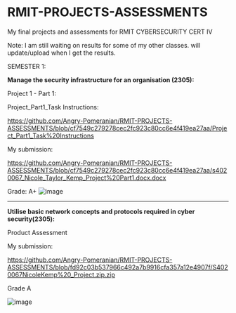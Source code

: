 # RMIT-PROJECTS-ASSESSMENTS
My final projects and assessments for RMIT CYBERSECURITY CERT IV

Note: I am still waiting on results for some of my other classes. will update/upload when I get the results.

SEMESTER 1:


__Manage the security infrastructure for an organisation (2305):__

Project 1 - Part 1:

Project_Part1_Task Instructions:

https://github.com/Angry-Pomeranian/RMIT-PROJECTS-ASSESSMENTS/blob/cf7549c279278cec2fc923c80cc6e4f419ea27aa/Project_Part1_Task%20Instructions

My submission:

https://github.com/Angry-Pomeranian/RMIT-PROJECTS-ASSESSMENTS/blob/cf7549c279278cec2fc923c80cc6e4f419ea27aa/s4020067_Nicole_Taylor_Kemp_Project%20Part1.docx.docx

Grade: A+
![image](https://user-images.githubusercontent.com/91113466/232361406-81e5e0ae-2c1a-4c9b-a2db-97d43e32907e.png)


---------------------------------------------------------------------------------------------------------------------------------------------------------------------

__Utilise basic network concepts and protocols required in cyber security(2305):__

Product Assessment

My submission:

https://github.com/Angry-Pomeranian/RMIT-PROJECTS-ASSESSMENTS/blob/fd92c03b537966c492a7b9916cfa357a12e4907f/S4020067NicoleKemp%20_Project.zip.zip

Grade A

![image](https://user-images.githubusercontent.com/91113466/232374879-154f0294-a303-4eb5-897d-8e4c9b4e80f7.png)
